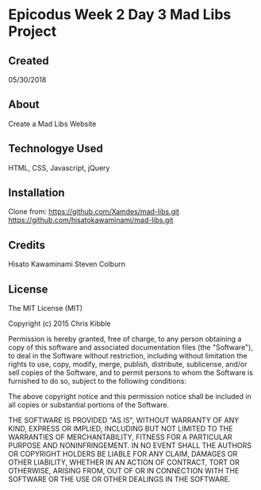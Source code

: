 # Epicodus Week 2 Day 3 Mad Libs Project

## Created

05/30/2018

## About

Create a Mad Libs Website

## Technologye Used

HTML, CSS, Javascript, jQuery

## Installation
Clone from: https://github.com/Xamdes/mad-libs.git
 https://github.com/hisatokawaminami/mad-libs.git

## Credits
Hisato Kawaminami
Steven Colburn

## License

The MIT License (MIT)

Copyright (c) 2015 Chris Kibble

Permission is hereby granted, free of charge, to any person obtaining a copy of this software and associated documentation files (the "Software"), to deal in the Software without restriction, including without limitation the rights to use, copy, modify, merge, publish, distribute, sublicense, and/or sell copies of the Software, and to permit persons to whom the Software is furnished to do so, subject to the following conditions:

The above copyright notice and this permission notice shall be included in all copies or substantial portions of the Software.

THE SOFTWARE IS PROVIDED "AS IS", WITHOUT WARRANTY OF ANY KIND, EXPRESS OR IMPLIED, INCLUDING BUT NOT LIMITED TO THE WARRANTIES OF MERCHANTABILITY, FITNESS FOR A PARTICULAR PURPOSE AND NONINFRINGEMENT. IN NO EVENT SHALL THE AUTHORS OR COPYRIGHT HOLDERS BE LIABLE FOR ANY CLAIM, DAMAGES OR OTHER LIABILITY, WHETHER IN AN ACTION OF CONTRACT, TORT OR OTHERWISE, ARISING FROM, OUT OF OR IN CONNECTION WITH THE SOFTWARE OR THE USE OR OTHER DEALINGS IN THE SOFTWARE.
